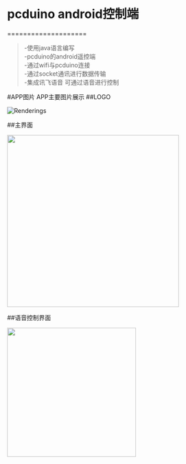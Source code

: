 # pcduino android控制端
====================
> -使用java语言编写  
-pcduino的android遥控端  
-通过wifi与pcduino连接  
-通过socket通讯进行数据传输  
-集成讯飞语音 可通过语音进行控制  

#APP图片
APP主要图片展示
##LOGO  

![Renderings](https://github.com/wangtaoT/pcduino/blob/master/APP-Image/3.png)  

##主界面

<img src="https://github.com/wangtaoT/pcduino/blob/master/APP-Image/1.png" width="400" />  

##语音控制界面  

<img src="https://github.com/wangtaoT/pcduino/blob/master/APP-Image/2.png" width="300" />  
